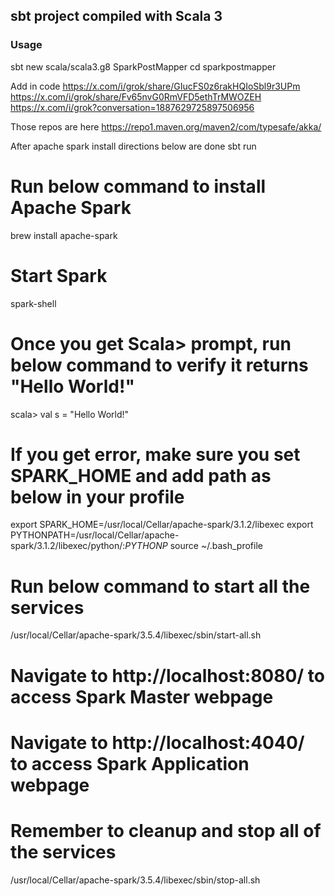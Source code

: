 ## sbt project compiled with Scala 3

### Usage

sbt new scala/scala3.g8
SparkPostMapper
cd sparkpostmapper 

Add in code
https://x.com/i/grok/share/GIucFS0z6rakHQIoSbl9r3UPm
https://x.com/i/grok/share/Fv65nvG0RmVFD5ethTrMWOZEH
https://x.com/i/grok?conversation=1887629725897506956

Those repos are here https://repo1.maven.org/maven2/com/typesafe/akka/

After apache spark install directions below are done 
sbt run


# Run below command to install Apache Spark
brew install apache-spark
# Start Spark
spark-shell
# Once you get Scala> prompt, run below command to verify it returns "Hello World!"
scala> val s = "Hello World!"
# If you get error, make sure you set SPARK_HOME and add path as below in your profile
export SPARK_HOME=/usr/local/Cellar/apache-spark/3.1.2/libexec
export PYTHONPATH=/usr/local/Cellar/apache-spark/3.1.2/libexec/python/:$PYTHONP$
source ~/.bash_profile
# Run below command to start all the services
/usr/local/Cellar/apache-spark/3.5.4/libexec/sbin/start-all.sh
# Navigate to http://localhost:8080/ to access Spark Master webpage
# Navigate to http://localhost:4040/ to access Spark Application webpage
# Remember to cleanup and stop all of the services
/usr/local/Cellar/apache-spark/3.5.4/libexec/sbin/stop-all.sh



